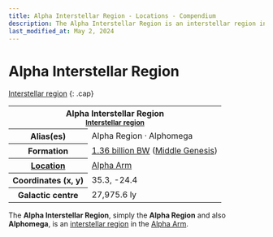 ```yaml
---
title: Alpha Interstellar Region - Locations - Compendium
description: The Alpha Interstellar Region is an interstellar region in the Alpha Arm
last_modified_at: May 2, 2024
---
```


# Alpha Interstellar Region
[Interstellar region](/compendium/locations/#interstellar-regions)
{: .cap}

<div class="table right plainlinks" markdown=0>
  <table class="table full borders smallest">
    <tr><th colspan=2>Alpha Interstellar Region<br><small><a href="/compendium/locations/#interstellar-regions">Interstellar region</a></small></th></tr>
    <tr><th>Alias(es)</th><td>Alpha Region · Alphomega</td></tr>
    <tr><th>Formation</th><td><a href="/compendium/events/genesis/#136-billion-bw">1.36 billion BW</a> (<a href="/compendium/events/genesis/#middle-genesis">Middle Genesis</a>)</td></tr>
    <tr><th><a href="/compendium/locations/">Location</a></th><td><a href="/compendium/locations/alpha-arm/">Alpha Arm</a></td></tr>
    <tr><th>Coordinates (x, y)</th><td>35.3, -24.4</td></tr>
    <tr><th>Galactic centre</th><td>27,975.6 ly</td></tr>
  </table>
</div>

The **Alpha Interstellar Region**, simply the **Alpha Region** and also **Alphomega**, is an [interstellar region](/compendium/locations/#interstellar-regions) in the [Alpha Arm](/compendium/locations/alpha-arm/).